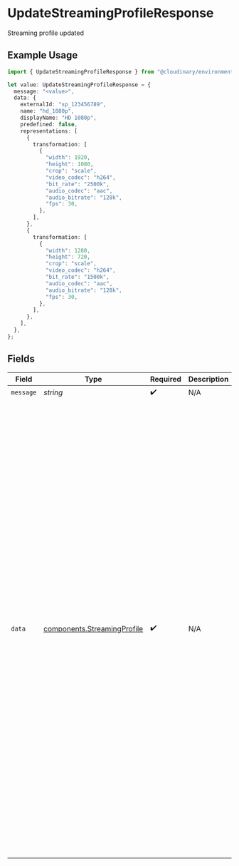 # UpdateStreamingProfileResponse

Streaming profile updated

## Example Usage

```typescript
import { UpdateStreamingProfileResponse } from "@cloudinary/environment-config/models/operations";

let value: UpdateStreamingProfileResponse = {
  message: "<value>",
  data: {
    externalId: "sp_123456789",
    name: "hd_1080p",
    displayName: "HD 1080p",
    predefined: false,
    representations: [
      {
        transformation: [
          {
            "width": 1920,
            "height": 1080,
            "crop": "scale",
            "video_codec": "h264",
            "bit_rate": "2500k",
            "audio_codec": "aac",
            "audio_bitrate": "128k",
            "fps": 30,
          },
        ],
      },
      {
        transformation: [
          {
            "width": 1280,
            "height": 720,
            "crop": "scale",
            "video_codec": "h264",
            "bit_rate": "1500k",
            "audio_codec": "aac",
            "audio_bitrate": "128k",
            "fps": 30,
          },
        ],
      },
    ],
  },
};
```

## Fields

| Field                                                                                                                                                                                                                                                                                                                                                                                                                                                                                                | Type                                                                                                                                                                                                                                                                                                                                                                                                                                                                                                 | Required                                                                                                                                                                                                                                                                                                                                                                                                                                                                                             | Description                                                                                                                                                                                                                                                                                                                                                                                                                                                                                          | Example                                                                                                                                                                                                                                                                                                                                                                                                                                                                                              |
| ---------------------------------------------------------------------------------------------------------------------------------------------------------------------------------------------------------------------------------------------------------------------------------------------------------------------------------------------------------------------------------------------------------------------------------------------------------------------------------------------------- | ---------------------------------------------------------------------------------------------------------------------------------------------------------------------------------------------------------------------------------------------------------------------------------------------------------------------------------------------------------------------------------------------------------------------------------------------------------------------------------------------------- | ---------------------------------------------------------------------------------------------------------------------------------------------------------------------------------------------------------------------------------------------------------------------------------------------------------------------------------------------------------------------------------------------------------------------------------------------------------------------------------------------------- | ---------------------------------------------------------------------------------------------------------------------------------------------------------------------------------------------------------------------------------------------------------------------------------------------------------------------------------------------------------------------------------------------------------------------------------------------------------------------------------------------------- | ---------------------------------------------------------------------------------------------------------------------------------------------------------------------------------------------------------------------------------------------------------------------------------------------------------------------------------------------------------------------------------------------------------------------------------------------------------------------------------------------------- |
| `message`                                                                                                                                                                                                                                                                                                                                                                                                                                                                                            | *string*                                                                                                                                                                                                                                                                                                                                                                                                                                                                                             | :heavy_check_mark:                                                                                                                                                                                                                                                                                                                                                                                                                                                                                   | N/A                                                                                                                                                                                                                                                                                                                                                                                                                                                                                                  |                                                                                                                                                                                                                                                                                                                                                                                                                                                                                                      |
| `data`                                                                                                                                                                                                                                                                                                                                                                                                                                                                                               | [components.StreamingProfile](../../models/components/streamingprofile.md)                                                                                                                                                                                                                                                                                                                                                                                                                           | :heavy_check_mark:                                                                                                                                                                                                                                                                                                                                                                                                                                                                                   | N/A                                                                                                                                                                                                                                                                                                                                                                                                                                                                                                  | {<br/>"external_id": "sp_123456789",<br/>"name": "hd_1080p",<br/>"display_name": "HD 1080p",<br/>"predefined": false,<br/>"representations": [<br/>{<br/>"transformation": [<br/>{<br/>"width": 1920,<br/>"height": 1080,<br/>"crop": "scale",<br/>"video_codec": "h264",<br/>"bit_rate": "2500k",<br/>"audio_codec": "aac",<br/>"audio_bitrate": "128k",<br/>"fps": 30<br/>}<br/>]<br/>},<br/>{<br/>"transformation": [<br/>{<br/>"width": 1280,<br/>"height": 720,<br/>"crop": "scale",<br/>"video_codec": "h264",<br/>"bit_rate": "1500k",<br/>"audio_codec": "aac",<br/>"audio_bitrate": "128k",<br/>"fps": 30<br/>}<br/>]<br/>}<br/>]<br/>} |
